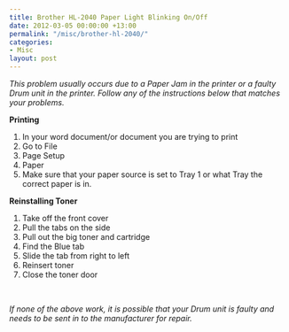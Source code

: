 ```yaml
---
title: Brother HL-2040 Paper Light Blinking On/Off
date: 2012-03-05 00:00:00 +13:00
permalink: "/misc/brother-hl-2040/"
categories:
- Misc
layout: post
---
```


_This problem usually occurs due to a Paper Jam in the printer or a faulty Drum unit in the printer. Follow any of the instructions below that matches your problems._

**Printing**

  1. In your word document/or document you are trying to print
  2. Go to File
  3. Page Setup
  4. Paper
  5. Make sure that your paper source is set to Tray 1 or what Tray the correct paper is in.

**Reinstalling Toner**

  1. Take off the front cover
  2. Pull the tabs on the side
  3. Pull out the big toner and cartridge
  4. Find the Blue tab
  5. Slide the tab from right to left
  6. Reinsert toner
  7. Close the toner door

&nbsp;

_If none of the above work, it is possible that your Drum unit is faulty and needs to be sent in to the manufacturer for repair._

&nbsp;
